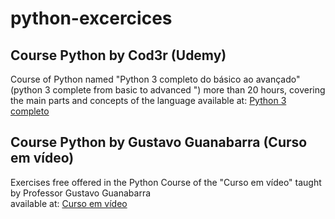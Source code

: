 # python-excercices

## Course Python by Cod3r (Udemy)

Course of Python named "Python 3 completo do básico ao avançado" (python 3 complete from basic to advanced ") more than 20 hours, covering the main parts and concepts of the language
available at: [Python 3 completo](https://www.udemy.com/course/curso-python-3-completo/)
## Course Python by Gustavo Guanabarra (Curso em vídeo)
Exercises free offered in the Python Course of the "Curso em vídeo" taught by Professor Gustavo Guanabarra  
available at: [Curso em vídeo](https://www.cursoemvideo.com/)
